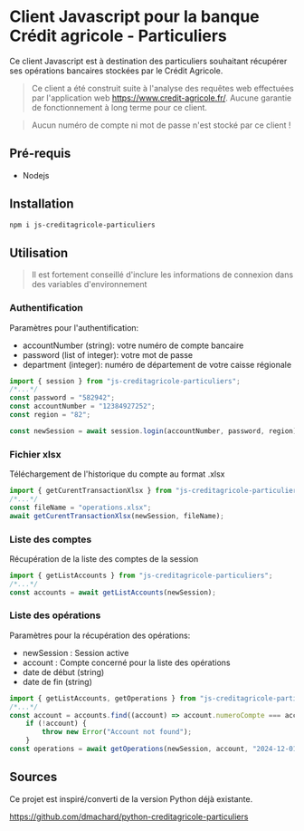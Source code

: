 # Client Javascript pour la banque Crédit agricole - Particuliers

Ce client Javascript est à destination des particuliers souhaitant récupérer ses opérations bancaires stockées par le Crédit Agricole.

> Ce client a été construit suite à l'analyse des requêtes web effectuées par l'application web https://www.credit-agricole.fr/.
> Aucune garantie de fonctionnement à long terme pour ce client.

> Aucun numéro de compte ni mot de passe n'est stocké par ce client !

## Pré-requis

-   Nodejs

## Installation

```BASH
npm i js-creditagricole-particuliers
```

## Utilisation

> Il est fortement conseillé d'inclure les informations de connexion dans des variables d'environnement

### Authentification

Paramètres pour l'authentification:

-   accountNumber (string): votre numéro de compte bancaire
-   password (list of integer): votre mot de passe
-   department (integer): numéro de département de votre caisse régionale

```JAVASCRIPT
import { session } from "js-creditagricole-particuliers";
/*...*/
const password = "582942";
const accountNumber = "12384927252";
const region = "82";

const newSession = await session.login(accountNumber, password, region);

```

### Fichier xlsx

Téléchargement de l'historique du compte au format .xlsx

```JAVASCRIPT
import { getCurentTransactionXlsx } from "js-creditagricole-particuliers";
/*...*/
const fileName = "operations.xlsx";
await getCurentTransactionXlsx(newSession, fileName);
```

### Liste des comptes

Récupération de la liste des comptes de la session

```JAVASCRIPT
import { getListAccounts } from "js-creditagricole-particuliers";
/*...*/
const accounts = await getListAccounts(newSession);
```

### Liste des opérations

Paramètres pour la récupération des opérations:

-   newSession : Session active
-   account : Compte concerné pour la liste des opérations
-   date de début (string)
-   date de fin (string)

```JAVASCRIPT
import { getListAccounts, getOperations } from "js-creditagricole-particuliers";
/*...*/
const account = accounts.find((account) => account.numeroCompte === accountNumber);
    if (!account) {
        throw new Error("Account not found");
    }
const operations = await getOperations(newSession, account, "2024-12-01", "2024-12-26");
```

## Sources

Ce projet est inspiré/converti de la version Python déjà existante.

https://github.com/dmachard/python-creditagricole-particuliers
